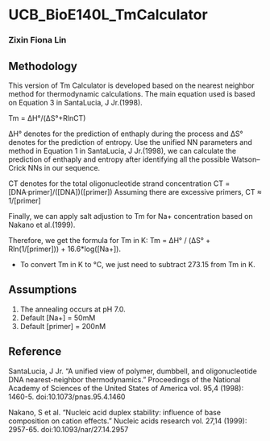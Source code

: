 # UCB_BioE140L_TmCalculator
### Zixin Fiona Lin

## Methodology

This version of Tm Calculator is developed based on the nearest neighbor method for thermodynamic calculations. The main equation used is based on Equation 3 in SantaLucia, J Jr.(1998). 

Tm = ΔH°/(ΔS°+RlnCT)

ΔH° denotes for the prediction of enthaply during the process and ΔS° denotes for the prediction of entropy. Use the unified NN parameters and method in Equation 1 in SantaLucia, J Jr.(1998), we can calculate the prediction of enthaply and entropy after identifying all the possible Watson–Crick NNs in our sequence.

CT denotes for the total oligonucleotide strand concentration
CT = [DNA·primer]/([DNA])([primer])
Assuming there are excessive primers, CT ≈ 1/[primer]

Finally, we can apply salt adjustion to Tm for Na+ concentration based on Nakano et al.(1999).

Therefore, we get the formula for Tm in K:
Tm = ΔH° / (ΔS° + Rln(1/[primer])) + 16.6*log([Na+]).
- To convert Tm in K to °C, we just need to subtract 273.15 from Tm in K.

## Assumptions

1) The annealing occurs at pH 7.0.
2) Default [Na+] = 50mM
3) Default [primer] = 200nM

## Reference

SantaLucia, J Jr. “A unified view of polymer, dumbbell, and oligonucleotide DNA nearest-neighbor thermodynamics.” Proceedings of the National Academy of Sciences of the United States of America vol. 95,4 (1998): 1460-5. doi:10.1073/pnas.95.4.1460

Nakano, S et al. “Nucleic acid duplex stability: influence of base composition on cation effects.” Nucleic acids research vol. 27,14 (1999): 2957-65. doi:10.1093/nar/27.14.2957
